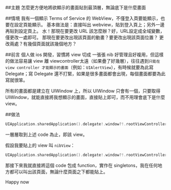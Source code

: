 ##主題
怎麼更方便地將欲顯示的畫面貼到最頂層，無論底下是什麼畫面

##情境
我有一個顯示 Terms of Service 的 WebView，不僅登入頁要能顯示，也要在設定頁能顯示。
基本做法是：直接叫出 webview，貼到登入頁上；另外一邊再貼到設定頁上。
水！那現在要更改 URL 該怎麼辦？好，URL設定成全域變數，僅更改一處即可。
那現在要更改出現該頁面的動畫？要更改出現該頁面位置？
更改兩處？有幾個頁面就該幾個地方？

##前言
個人做 ios 開發，習慣將 view 切成 一張張 nib 好管理且好複用，但這樣的做法容易讓 view 離 viewcontroller太遠（如果疊了好幾層），往往遇到`只能在 view controller 才能顯示的畫面`（例如：`UIAlertView`），有時候就要為此寫 Delegate；寫 Delegate 還不打緊，如果是很多畫面都會出現，每個畫面都要為此寫就很笨。

所有的畫面都是建立在 UIWindow 上，所以 UIWindow 只會有一個，只要取得 UIWindow，就能直接將我想顯示的畫面，直接貼上即可，而不用理會底下是什麼view。

##做法

```swift
UIApplication.sharedApplication().delegate!.window?!.rootViewController?.view
```
一層層取到上述 code 為止，即該 view。

假設我要貼上的 view 叫 `nibView`：

```swift
UIApplication.sharedApplication().delegate!.window?!.rootViewController?.view.addSubview(nibView)
```

那接下來我就直接將這個 code 包成 function，實作在 singletons，我在任何地方都可以叫出該頁面，無論什麼頁面之下都能貼上。

Happy now

